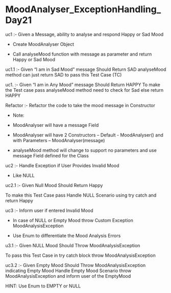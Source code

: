 # MoodAnalyser_ExceptionHandling_Day21

uc1 :- Given a Message, ability to analyse and respond Happy or Sad Mood 

 - Create MoodAnalyser Object 

 - Call analyseMood function with message as parameter and return Happy or Sad Mood
 
uc1.1 :-  Given “I am in Sad Mood” message Should Return SAD analyseMood method can just return SAD to pass this Test Case (TC)

uc1. :- Given “I am in Any Mood” message Should Return HAPPY To make the Test case pass analyseMood method need to check for Sad else return HAPPY

Refactor :- Refactor the code to take the mood message in Constructor

- Note:

- MoodAnalyser will have a message Field

- MoodAnalyser will have 2 Constructors – Default - MoodAnalyser() and with Parameters – MoodAnalyser(message)

- analyseMood method will change to support no parameters and use message Field defined for the Class

uc2 :- Handle Exception if User Provides Invalid Mood

 - Like NULL
 
uc2.1 :- Given Null Mood Should Return Happy

 To make this Test Case pass Handle NULL Scenario using try catch and return Happy  
 
uc3 :- Inform user if entered Invalid Mood

- In case of NULL or Empty Mood throw Custom Exception MoodAnalysisException

- Use Enum to differentiate the Mood Analysis Errors

u3.1 :- Given NULL Mood Should Throw MoodAnalysisException

To pass this Test Case in try catch block throw MoodAnalysisException

uc3.2 :- Given Empty Mood Should Throw MoodAnalysisException indicating Empty Mood Handle Empty Mood Scenario throw MoodAnalysisException and inform user of the EmptyMood

HINT: Use Enum to EMPTY or NULL
